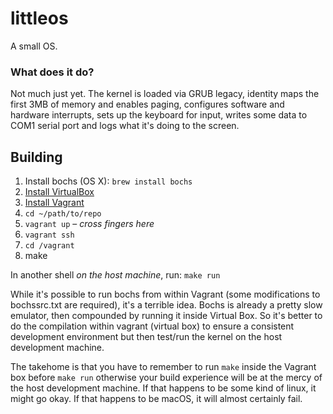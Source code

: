 # littleos
A small OS. 

### What does it do?

Not much just yet. The kernel is loaded via GRUB legacy, identity maps the first 3MB of memory and enables paging, configures software and hardware interrupts, sets up the keyboard for input, writes some data to COM1 serial port and logs what it's doing to the screen.

## Building

1. Install bochs (OS X): `brew install bochs`
2. [Install VirtualBox](https://www.virtualbox.org/wiki/Downloads)
2. [Install Vagrant](http://www.vagrantup.com/downloads)
3. `cd ~/path/to/repo`
4. `vagrant up` – *cross fingers here*
5. `vagrant ssh`
6. `cd /vagrant`
7. make

In another shell *on the host machine*, run: `make run`

While it's possible to run bochs from within Vagrant (some modifications to bochssrc.txt are required), it's a terrible idea. Bochs is already a pretty slow emulator, then compounded by running it inside Virtual Box. So it's better to do the compilation within vagrant (virtual box) to ensure a consistent development environment but then test/run the kernel on the host development machine. 

The takehome is that you have to remember to run `make` inside the Vagrant box before `make run` otherwise your build experience will be at the mercy of the host development machine. If that happens to be some kind of linux, it might go okay. If that happens to be macOS, it will almost certainly fail. 

